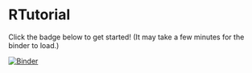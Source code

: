 # RTutorial

Click the badge below to get started! (It may take a few minutes for the binder to load.)

[![Binder](https://mybinder.org/badge_logo.svg)](https://mybinder.org/v2/gh/rnmitchell/RTutorial/main?urlpath=rstudio)
